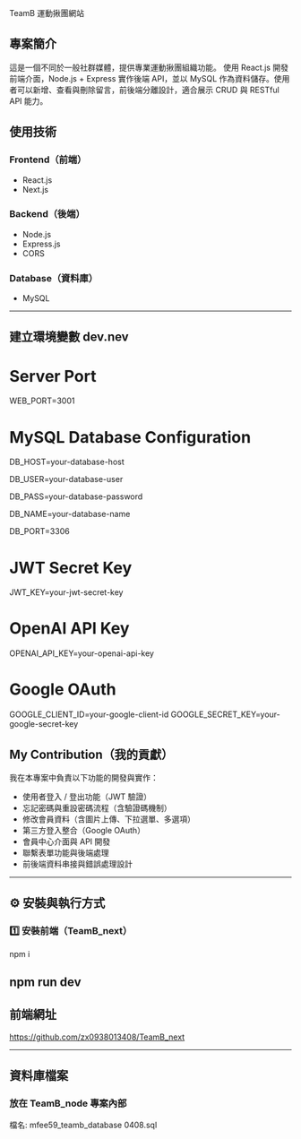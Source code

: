 TeamB 運動揪團網站

## 專案簡介
這是一個不同於一般社群媒體，提供專業運動揪團組織功能。 使用 React.js 開發前端介面，Node.js + Express 實作後端 API，並以 MySQL 作為資料儲存。使用者可以新增、查看與刪除留言，前後端分離設計，適合展示 CRUD 與 RESTful API 能力。

## 使用技術

### Frontend（前端）
- React.js
- Next.js
  
### Backend（後端）
- Node.js
- Express.js
- CORS

### Database（資料庫）
- MySQL
---------------------------------
## 建立環境變數 dev.nev

# Server Port
WEB_PORT=3001

# MySQL Database Configuration
DB_HOST=your-database-host

DB_USER=your-database-user

DB_PASS=your-database-password

DB_NAME=your-database-name

DB_PORT=3306

# JWT Secret Key
JWT_KEY=your-jwt-secret-key

# OpenAI API Key 
OPENAI_API_KEY=your-openai-api-key

# Google OAuth
GOOGLE_CLIENT_ID=your-google-client-id
GOOGLE_SECRET_KEY=your-google-secret-key

## My Contribution（我的貢獻）

我在本專案中負責以下功能的開發與實作：

- 使用者登入 / 登出功能（JWT 驗證）
- 忘記密碼與重設密碼流程（含驗證碼機制）
- 修改會員資料（含圖片上傳、下拉選單、多選項）
- 第三方登入整合（Google OAuth）
- 會員中心介面與 API 開發
- 聯繫表單功能與後端處理
- 前後端資料串接與錯誤處理設計

---------------------------------
## ⚙️ 安裝與執行方式

### 1️⃣ 安裝前端（TeamB_next）

npm i

npm run dev
---------------------------------
##  前端網址
https://github.com/zx0938013408/TeamB_next

---------------------------------
## 資料庫檔案
### 放在 TeamB_node 專案內部
檔名: mfee59_teamb_database 0408.sql
